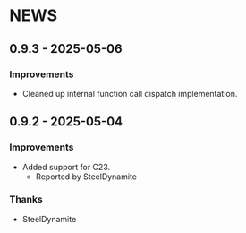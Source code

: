 # NEWS

## 0.9.3 - 2025-05-06

### Improvements

  * Cleaned up internal function call dispatch implementation.

## 0.9.2 - 2025-05-04

### Improvements

  * Added support for C23.
    * Reported by SteelDynamite

### Thanks

  * SteelDynamite
